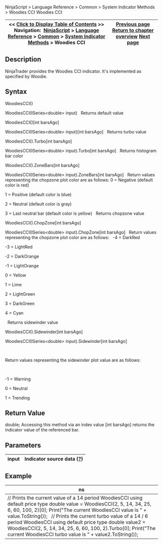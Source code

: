 ﻿
NinjaScript \> Language Reference \> Common \> System Indicator Methods \> Woodies CCI
Woodies CCI

| \<\< [Click to Display Table of Contents](woodies_cci.md) \>\> **Navigation:**     [NinjaScript](ninjascript.md) \> [Language Reference](language_reference_wip.md) \> [Common](common.md) \> [System Indicator Methods](indicators.md) \> Woodies CCI | [Previous page](wiseman_awesome_oscillator.md) [Return to chapter overview](indicators.md) [Next page](woodies_pivots.md) |
| --- | --- |

## Description
NinjaTrader provides the Woodies CCI indicator. It's implemented as specified by Woodie.
 
## Syntax
WoodiesCCI()  

WoodiesCCI(ISeries\<double\> input)
 
Returns default value  

WoodiesCCI()\[int barsAgo]  

WoodiesCCI(ISeries\<double\> input)\[int barsAgo]
 
Returns turbo value  

WoodiesCCI().Turbo\[int barsAgo]  

WoodiesCCI(ISeries\<double\> input).Turbo\[int barsAgo]
 
Returns histogram bar color  

WoodiesCCI().ZoneBars\[int barsAgo]  

WoodiesCCI(ISeries\<double\> input).ZoneBars\[int barsAgo]
 
Return values representing the chopzone plot color are as follows:
0 \= Negative (default color is red)  

1 \= Positive (default color is blue)  

2 \= Neutral (default color is gray)  

3 \= Last neutral bar (default color is yellow)
 
Returns chopzone value  

WoodiesCCI().ChopZone\[int barsAgo]  

WoodiesCCI(ISeries\<double\> input).ChopZone\[int barsAgo]
 
Return values representing the chopzone plot color are as follows:
 
\-4 \= DarkRed  

\-3 \= LightRed  

\-2 \= DarkOrange  

\-1 \= LightOrange  

0 \= Yellow  

1 \= Lime  

2 \= LightGreen  

3 \= DarkGreen  

4 \= Cyan  

 
Returns sidewinder value  

WoodiesCCI().Sidewinder\[int barsAgo]  

WoodiesCCI(ISeries\<double\> input).Sidewinder\[int barsAgo]  

   

Return values representing the sidewinder plot value are as follows:  

   

\-1 \= Warning  

0 \= Neutral  

1 \= Trending

## Return Value
double; Accessing this method via an index value \[int barsAgo] returns the indicator value of the referenced bar.

## Parameters
| input | Indicator source data ([?](valid_input_data_for_indicator.md)) |
| --- | --- |

## Example
| ns |
| --- |
| // Prints the current value of a 14 period WoodiesCCI using default price type double value \= WoodiesCCI(2, 5, 14, 34, 25, 6, 60, 100, 2\)\[0]; Print("The current WoodiesCCI value is " \+ value.ToString());   // Prints the current turbo value of a 14 / 6 period WoodiesCCI using default price type double value2 \= WoodiesCCI(2, 5, 14, 34, 25, 6, 60, 100, 2\).Turbo\[0]; Print("The current WoodiesCCI turbo value is " \+ value2\.ToString()); |

 
